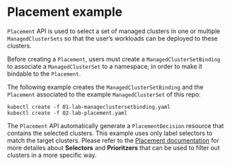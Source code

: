 # Placement example

`Placement` API is used to select a set of managed clusters in one or multiple `ManagedClusterSets` so that the user’s workloads can be deployed to these clusters.

Before creating a `Placement`, users must create a `ManagedClusterSetBinding` to associate a `ManagedClusterSet` to a namespace, in order 
to make it bindable to the `Placement`.

The following example creates the `ManagedClusterSetBinding` and the `Placement` associated to the example `ManagedClusterSet` of this repo:

```
kubectl create -f 01-lab-manageclustersetbinding.yaml
kubectl create -f 02-lab-placement.yaml
```

The `Placement` API automatically generate a `PlacementDecision` resource that contains the selected clusters. This example uses only
label selectors to match the target clusters.
Please refer to the [Placement documentation](https://open-cluster-management.io/concepts/placement/) for more detailes about **Selectors** and
**Prioritzers** that can be used to filter out clusters in a more specific way.